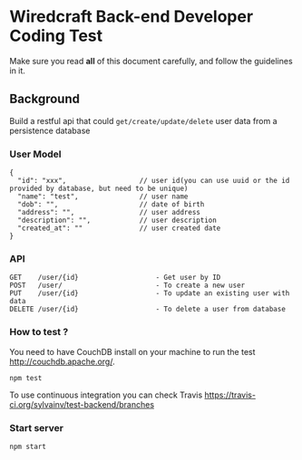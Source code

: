 # Wiredcraft Back-end Developer Coding Test

Make sure you read **all** of this document carefully, and follow the guidelines in it.

## Background

Build a restful api that could `get/create/update/delete` user data from a persistence database

### User Model

```
{
  "id": "xxx",                  // user id(you can use uuid or the id provided by database, but need to be unique)
  "name": "test",               // user name
  "dob": "",                    // date of birth
  "address": "",                // user address
  "description": "",            // user description
  "created_at": ""              // user created date
}
```

### API

```
GET    /user/{id}                   - Get user by ID
POST   /user/                       - To create a new user
PUT    /user/{id}                   - To update an existing user with data
DELETE /user/{id}                   - To delete a user from database
```
### How to test ?

You need to have CouchDB install on your machine to run the test http://couchdb.apache.org/.

`npm test`

To use continuous integration you can check Travis https://travis-ci.org/sylvainv/test-backend/branches

### Start server

`npm start`
